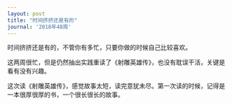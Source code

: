 ```yaml
---
layout: post
title: "时间挤挤还是有的"
journal: '2018年48周'
---
```


时间挤挤还是有的，不管你有多忙，只要你做的时候自己比较喜欢。

这两周很忙，但是仍然抽出实践重读了《射雕英雄传》，也没有耽误干活，关键是看有没有兴趣。

这次读《射雕英雄传》，感觉故事太短，读完意犹未尽。第一次读的时候，记得是一本很厚很厚的书，一个很长很长的故事。
